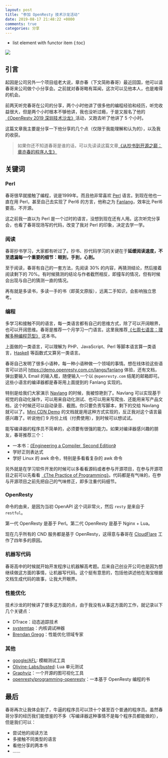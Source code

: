 ```yaml
---
layout: post
title: "参加 OpenResty 技术沙龙活动"
date: 2019-08-17 21:48:22 +0800
comments: true
categories: 分享
---
```

* list element with functor item
{:toc}

![](https://i.loli.net/2019/08/19/MnqFwm5hd4GQEAK.jpg)

## 引言

起因是公司另外一个项目组老大说，章亦春（下文简称春哥）最近回国，他可以请春哥来公司做个小分享会。之前就对春哥略有耳闻，这次可以见他本人，也是难得的机会。

前两天听完春哥在公司的分享，两个小时他讲了很多他的编程经验和经历，听完收益很大，但是两个小时根本不够他讲，我也没听过瘾，于是又报名了他的[《OpenResty 2019 深圳技术沙龙》](https://www.huodongxing.com/event/7502793207200)活动，又跑去听了他讲了 5 个小时。

这篇文章我主要是分享一下他分享的几个点（仅限于我能理解和认为的），以及我的收获。

> 如果你还不知道春哥是谁的话，可以先读读这篇文章[《从抄书到开源之巅：章亦春的程序人生》](http://www.ituring.com.cn/article/504549)

<!--more-->

## 关键词

### Perl

春哥很早就接触了编程，说是1999年。而且他非常喜欢 [Perl](https://www.perl.org/) 语言。到现在他也一直在用 Perl，甚至自己去实现了 Perl6 的方言，他称之为 [Fanlang](https://doc.openresty.com.cn/en/fanlang/)，效率比 Perl6 要高，不开源。

这之前我一直以为 Perl 是一个过时的语言，没想到现在还有人用。这次听完分享会，也看了春哥现场写的代码，改变了我对 Perl 的印象，决定去学一学。

### 阅读

春哥抄书学习，大家都有听过了。抄书、抄代码学习的关键在于**延缓阅读速度，不至遗漏每一个重要的细节：眼到，手到，心到。**

至于阅读，春哥有自己的一套方法，先阅读 30% 的内容，再猜测结论，然后接着阅读剩下的 70%。有时候猜测的结论与作者截然相反，即撞车的情况，但有时候会出现与自己的猜测一直的情况。

再有就是多读书，多读一手的书（即英文原版），远离二手知识，会影响独立思考。

### 编程

多学习和接触不同的语言，每一类语言都有自己的思维方式，除了可以开阔眼界，也可以开阔思维。春哥是推荐一个月学习一门语言。这里我推荐[《七周七语言：理解多种编程范型》](http://www.ituring.com.cn/book/829) 这本书。

上面做的一类语言，可以理解为 PHP、JavaScript、Perl 等脚本语言算一类语言，[Haskell](https://www.haskell.org/) 等函数式又算另一类语言。

春哥自己发明了很多小语种，每一种小语种做一个领域的事情。想在线体验这些语言可以访问 <https://demo.openresty.com.cn/langs/fanlang> 体验，还有文档，弹出要输入 Email 的输入框，随便输入一个以 `@openresty.com` 结尾的邮箱即可。这些小语言的编译器都是春哥用上面提到的 Fanlang 实现的。

特别是给我们大家演示 [Navlang](https://doc.openresty.com.cn/en/navlang/) 的时候，我被惊艳到了。Navlang 可以实现基于视觉的自动化操作，可以用来自动化测试、也可以用来写爬虫、还能用来写产品文档，这个时候还可以自动录音、截图。你只要负责写脚本，剩下的交给 Navlang 就可以了。[Mini CDN Demo](https://doc.openresty.com.cn/en/mini-cdn-demo/ep01-intro.html) 的文档就是用这种方式实现的，反正我对这个语言最感兴趣了。听说他们 9 月份上线（付费使用），到时候可以想试试。

能写编译器的程序员不简单的，必须要有很强的能力。如果对编译器感兴趣的朋友，春哥推荐三个：

- 一本书：[《Engineering a Compiler, Second Edition》](https://book.douban.com/subject/5288601/)
- 学好正则表达式
- 学好 Linux 的 awk 命令，特别是多看看复杂的 awk 命令

另外就是在学习软件开发的时候可以多看看源码或者参与开源项目，在参与开源项目之前可以先看看 [《The Practice of Programming》](https://book.douban.com/subject/1459281/)。代码都是有气味的，在参与开源项目之前先把自己的气味修正，即多注重代码细节。

### OpenResty

命令的由来，是因为当初 OpenAPI 这个词非常火，然后 `resty` 是来自于 `restful`。

第一代 OpenResty 是基于 Perl。第二代 OpenResty 是基于 Nginx + Lua。

现在几乎所有的 CND 服务都是基于 OpenResty，这得意与春哥在 [CloudFlare](https://www.cloudflare.com/) 工作了四年多的原因。


### 机器写代码

春哥高中的时候就开始开发程序让机器解高考题。后来自己创业开公司也是因为想继续做这方面的事情，让机器写代码。这个挺有意思的，包括他讲述他在淘宝根据文档生成代码的故事，让我大开眼界。


### 性能优化

技术沙龙的时候讲了很多这方面的点，由于我没有从事这方面的工作，就记录以下几个关键点：

- DTrace：动态追踪技术
- [systemtap](https://sourceware.org/systemtap/)：内核调试神器
- [Brendan Gregg](http://www.brendangregg.com/)：性能优化领域专家

### 其他

- [google/AFL](https://github.com/google/AFL): 模糊测试工具
- [Olivine-Labs/busted](https://github.com/Olivine-Labs/busted): Lua 单元测试
- [Graphviz](https://www.graphviz.org/)：一个开源的图可视化工具
- [openresty/programming-openresty](https://github.com/openresty/programming-openresty)：一本基于 OpenResty 编程的书

## 最后

春哥再次让我体会到了，牛逼的程序员可以顶十个甚至百个普通的程序员。虽然春哥分享的经历我们能借鉴的不多（写编译器这种事情不是每个程序员都能做的），但是我们可以：

- 尝试他的阅读方法
- 多接触不同类型的语言
- 看他分享的两本书
- ……



